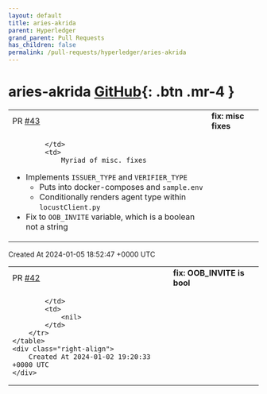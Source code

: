 ```yaml
---
layout: default
title: aries-akrida
parent: Hyperledger
grand_parent: Pull Requests
has_children: false
permalink: /pull-requests/hyperledger/aries-akrida
---
```


# aries-akrida <span class="fs-3 right-align">[GitHub](https://github.com/hyperledger/aries-akrida){: .btn .mr-4 }</span>


<div>
    <table>
        <tr>
            <td>
                PR <a href="https://github.com/hyperledger/aries-akrida/pull/43" class=".btn">#43</a>
            </td>
            <td>
                <b>
                    fix: misc fixes
                </b>
            </td>
        </tr>
        <tr>
            <td>
                
            </td>
            <td>
                Myriad of misc. fixes

- Implements `ISSUER_TYPE` and `VERIFIER_TYPE`
  - Puts into docker-composes and `sample.env`
  - Conditionally renders agent type within `locustClient.py`
- Fix to `OOB_INVITE` variable, which is a boolean not a string
            </td>
        </tr>
    </table>
    <div class="right-align">
        Created At 2024-01-05 18:52:47 +0000 UTC
    </div>
</div>

<div>
    <table>
        <tr>
            <td>
                PR <a href="https://github.com/hyperledger/aries-akrida/pull/42" class=".btn">#42</a>
            </td>
            <td>
                <b>
                    fix: OOB_INVITE is bool
                </b>
            </td>
        </tr>
        <tr>
            <td>
                
            </td>
            <td>
                <nil>
            </td>
        </tr>
    </table>
    <div class="right-align">
        Created At 2024-01-02 19:20:33 +0000 UTC
    </div>
</div>

